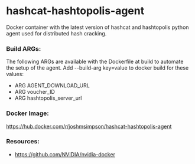 # hashcat-hashtopolis-agent
Docker container with the latest version of hashcat and hashtopolis python agent used for distributed hash cracking.

### Build ARGs:
The following ARGs are available with the Dockerfile at build to automate the setup of the agent. Add --build-arg key=value to docker build for these values:

- ARG AGENT_DOWNLOAD_URL
- ARG voucher_ID
- ARG hashtopolis_server_url

### Docker Image:
https://hub.docker.com/r/joshmsimpson/hashcat-hashtopolis-agent

### Resources:
- https://github.com/NVIDIA/nvidia-docker
